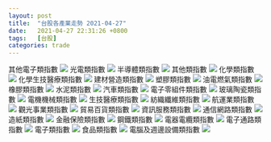 ```yaml
---   
layout: post   
title:  "台股各產業走勢 2021-04-27"   
date:   2021-04-27 22:31:26 +0800   
tags:   [台股]   
categories: trade   
---   
```

其他電子類指數   ![](/images/其他電子類指數.jpg)    光電類指數   ![](/images/光電類指數.jpg)    半導體類指數   ![](/images/半導體類指數.jpg)    其他類指數   ![](/images/其他類指數.jpg)    化學類指數   ![](/images/化學類指數.jpg)    化學生技醫療類指數   ![](/images/化學生技醫療類指數.jpg)    建材營造類指數   ![](/images/建材營造類指數.jpg)    塑膠類指數   ![](/images/塑膠類指數.jpg)    油電燃氣類指數   ![](/images/油電燃氣類指數.jpg)    橡膠類指數   ![](/images/橡膠類指數.jpg)    水泥類指數   ![](/images/水泥類指數.jpg)    汽車類指數   ![](/images/汽車類指數.jpg)    電子零組件類指數   ![](/images/電子零組件類指數.jpg)    玻璃陶瓷類指數   ![](/images/玻璃陶瓷類指數.jpg)    電機機械類指數   ![](/images/電機機械類指數.jpg)    生技醫療類指數   ![](/images/生技醫療類指數.jpg)    紡織纖維類指數   ![](/images/紡織纖維類指數.jpg)    航運業類指數   ![](/images/航運業類指數.jpg)    觀光事業類指數   ![](/images/觀光事業類指數.jpg)    貿易百貨類指數   ![](/images/貿易百貨類指數.jpg)    資訊服務類指數   ![](/images/資訊服務類指數.jpg)    通信網路類指數   ![](/images/通信網路類指數.jpg)    造紙類指數   ![](/images/造紙類指數.jpg)    金融保險類指數   ![](/images/金融保險類指數.jpg)    鋼鐵類指數   ![](/images/鋼鐵類指數.jpg)    電器電纜類指數   ![](/images/電器電纜類指數.jpg)    電子通路類指數   ![](/images/電子通路類指數.jpg)    電子類指數   ![](/images/電子類指數.jpg)    食品類指數   ![](/images/食品類指數.jpg)    電腦及週邊設備類指數   ![](/images/電腦及週邊設備類指數.jpg)    